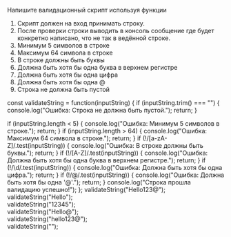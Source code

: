 
Напишите валидационный скрипт используя функции 

 1. Скрипт должен на вход принимать строку.
 2. После проверки строки выводить в консоль сообщение где будет конкретно написано, что не так в ведённой строке.
 3. Минимум 5 символов в строке
 4. Максимум 64 символа в строке
 5. В строке должны быть буквы
 6. Должна быть хотя бы одна буква в верхнем регистре
 7. Должна быть хотя бы одна цифра
 8. Должна быть хотя бы одна @
 9. Строка не должна быть пустой
     
const validateString = function(inputString) {
if (inputString.trim() === "") {
        console.log("Ошибка: Строка не должна быть пустой.");
        return;
    }
    
   if (inputString.length < 5) {
        console.log("Ошибка: Минимум 5 символов в строке.");
        return;
    }
    if (inputString.length > 64) {
        console.log("Ошибка: Максимум 64 символа в строке.");
        return;
    }
    if (!/[a-zA-Z]/.test(inputString)) {
        console.log("Ошибка: В строке должны быть буквы.");
        return;
    }
    if (!/[A-Z]/.test(inputString)) {
        console.log("Ошибка: Должна быть хотя бы одна буква в верхнем регистре.");
        return;
    }
     if (!/\d/.test(inputString)) {
        console.log("Ошибка: Должна быть хотя бы одна цифра.");
        return;
    }
    if (!/@/.test(inputString)) {
        console.log("Ошибка: Должна быть хотя бы одна '@'.");
        return;
    }
    console.log("Строка прошла валидацию успешно!");
};
validateString("Hello123@"); 
validateString("Hello");      
validateString("12345");      
validateString("Hello@");    
validateString("hello123@");  
validateString("");         

